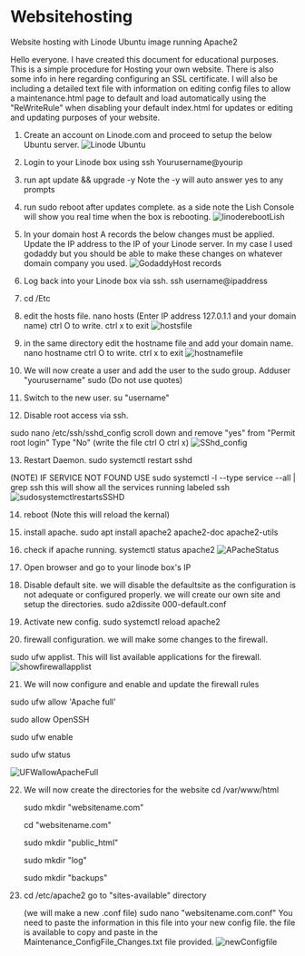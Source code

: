 # Websitehosting
Website hosting with Linode Ubuntu image running Apache2

Hello everyone. I have created this document for educational purposes. This is a simple procedure for
Hosting your own website. There is also some info in here regarding configuring an SSL certificate. 
I will also be including a detailed text file with information on editing config files to allow a 
maintenance.html page to default and load automatically using the "ReWriteRule" when disabling your default index.html
for updates or editing and updating purposes of your website.

1. Create an account on Linode.com and proceed to setup the below Ubuntu server.
![Linode Ubuntu](https://github.com/user-attachments/assets/af481ade-2210-4825-b774-406ff41e7046)

2. Login to your Linode box using ssh Yourusername@yourip

3. run apt update && upgrade -y
Note the -y will auto answer yes to any prompts

4. run sudo reboot after updates complete.
  as a side note the Lish Console will show you real time when the box is rebooting.
![linoderebootLish](https://github.com/user-attachments/assets/3b9983e9-afd9-4f65-8ba8-6d6666357eaa)

5. In your domain host A records the below changes must be applied. Update the IP address to the IP of your Linode server.
In my case I used godaddy but you should be able to make these changes on whatever domain company you used.
![GodaddyHost records](https://github.com/user-attachments/assets/b402ef49-0256-4626-b8ce-268554e7f633)

6. Log back into your Linode box via ssh.  ssh username@ipaddress

7. cd /Etc

8. edit the hosts file.  nano hosts  (Enter IP address 127.0.1.1 and your domain name) ctrl O to write. ctrl x to exit
![hostsfile](https://github.com/user-attachments/assets/f3a68670-3ee8-400b-8010-cc3c256c7e5f)

9. in the same directory edit the hostname file and add your domain name. nano hostname ctrl O to write. ctrl x to exit
![hostnamefile](https://github.com/user-attachments/assets/d2eff3c9-dd6d-46f5-8a3a-285e369fdeb8)

10. We will now create a user and add the user to the sudo group. Adduser "yourusername" sudo (Do not use quotes)

11. Switch to the new user. su "username"

12. Disable root access via ssh.

sudo nano /etc/ssh/sshd_config
scroll down and remove "yes" from "Permit root login" Type "No"  (write the file ctrl O ctrl x)
![SShd_config](https://github.com/user-attachments/assets/4ad0f460-8d6d-40e2-b7b2-6f0a3f05f979)

13. Restart Daemon. sudo systemctl restart sshd

(NOTE)  IF SERVICE NOT FOUND USE sudo systemctl -l --type service --all | grep ssh
this will show all the services running labeled ssh
![sudosystemctlrestartsSSHD](https://github.com/user-attachments/assets/ccda5621-f19b-4a92-b85d-3fbe71697d0a)

14. reboot (Note this will reload the kernal)

15. install apache. sudo apt install apache2 apache2-doc apache2-utils

16. check if apache running.  systemctl status apache2
![APacheStatus](https://github.com/user-attachments/assets/6195ccf0-a0d7-4b8f-a636-4ea0f3860e78)

17. Open browser and go to your linode box's IP

18. Disable default site. we will disable the defaultsite as the configuration is not adequate or configured properly.
    we will create our own site and setup the directories.
    sudo a2dissite 000-default.conf

19. Activate new config. sudo systemctl reload apache2

20. firewall configuration.  we will make some changes to the firewall.

sudo ufw applist.  This will list available applications for the firewall.
![showfirewallapplist](https://github.com/user-attachments/assets/2d89e322-3ae5-48ab-aaec-200c48c9a07a)

21. We will now configure and enable and update the firewall rules

sudo ufw allow 'Apache full'

sudo allow OpenSSH

sudo ufw enable

sudo ufw status

![UFWallowApacheFull](https://github.com/user-attachments/assets/7ea2fd35-2fdf-4c17-a089-1b284ac34fdc)

22. We will now create the directories for the website
    cd /var/www/html

    sudo mkdir "websitename.com"

    cd "websitename.com"

    sudo mkdir "public_html"

    sudo mkdir "log"

    sudo mkdir "backups"

22. cd /etc/apache2
    go to "sites-available" directory

    (we will make a new .conf file)
    sudo nano "websitename.com.conf"
You need to paste the information in this file into your new config file.
the file is available to copy and paste in the Maintenance_ConfigFile_Changes.txt file provided.
    ![newConfigfile](https://github.com/user-attachments/assets/04a3e944-adbe-4309-91fc-da4d49709ec3)




 

